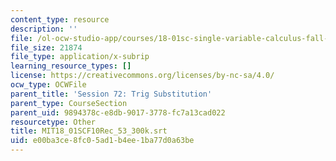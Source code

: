 ```yaml
---
content_type: resource
description: ''
file: /ol-ocw-studio-app/courses/18-01sc-single-variable-calculus-fall-2010/e00ba3ce8fc05ad1b4ee1ba77d0a63be_MIT18_01SCF10Rec_53_300k.vtt
file_size: 21874
file_type: application/x-subrip
learning_resource_types: []
license: https://creativecommons.org/licenses/by-nc-sa/4.0/
ocw_type: OCWFile
parent_title: 'Session 72: Trig Substitution'
parent_type: CourseSection
parent_uid: 9894378c-e8db-9017-3778-fc7a13cad022
resourcetype: Other
title: MIT18_01SCF10Rec_53_300k.srt
uid: e00ba3ce-8fc0-5ad1-b4ee-1ba77d0a63be
---
```

